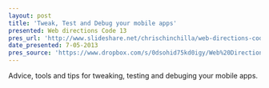 ```yaml
---
layout: post
title: 'Tweak, Test and Debug your mobile apps'
presented: Web directions Code 13
pres_url: 'http://www.slideshare.net/chrischinchilla/web-directions-code'
date_presented: 7-05-2013
pres_source: 'https://www.dropbox.com/s/0dsohid75kd0igy/Web%20Directions%20Code.pptx?dl=0'
---
```


Advice, tools and tips for tweaking, testing and debuging your mobile apps.
